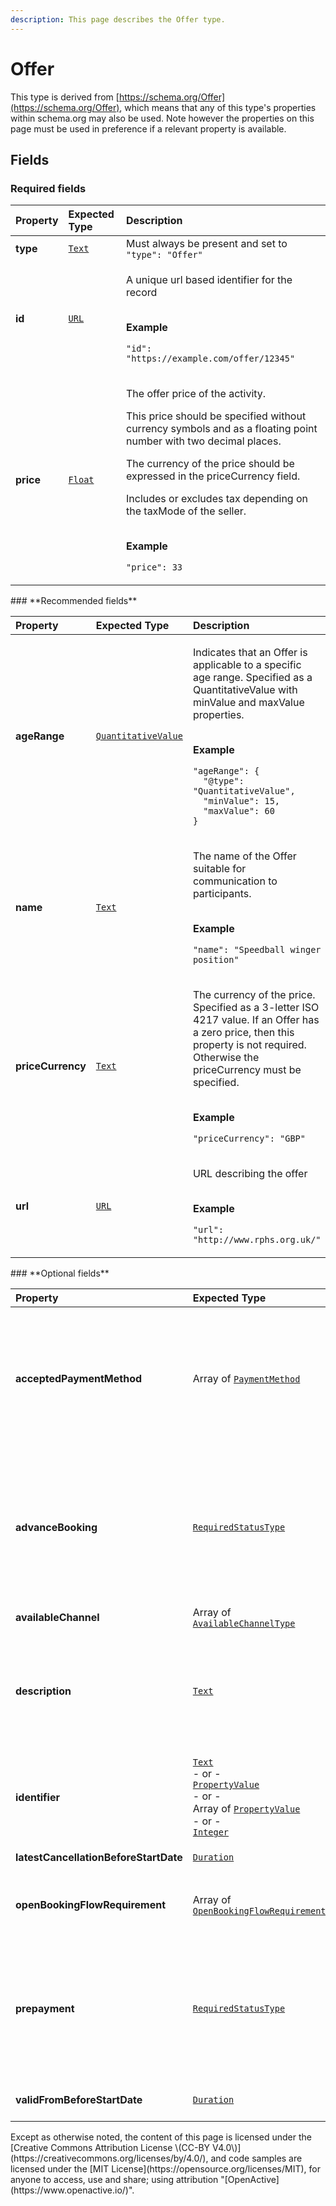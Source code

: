 ```yaml
---
description: This page describes the Offer type.
---
```


# Offer

This type is derived from [https://schema.org/Offer](https://schema.org/Offer), which means that any of this type's properties within schema.org may also be used. Note however the properties on this page must be used in preference if a relevant property is available.

## **Fields**

### **Required fields**

<table>
  <thead>
    <tr>
      <th style="text-align:left">Property</th>
      <th style="text-align:left">Expected Type</th>
      <th style="text-align:left">Description</th>
    </tr>
  </thead>
  <tbody>
    <tr>
      <td style="text-align:left"><b>type</b>
      </td>
      <td style="text-align:left"> <a href="https://schema.org/Text"><code>Text</code></a>
      </td>
      <td style="text-align:left">Must always be present and set to <code>&quot;type&quot;: &quot;Offer&quot;</code>
      </td>
    </tr>
    <tr>
      <td style="text-align:left"><b>id</b>
      </td>
      <td style="text-align:left"> <a href="https://schema.org/URL"><code>URL</code></a>
      </td>
      <td style="text-align:left">
        <p>A unique url based identifier for the record</p>
        <p>
          <br /><b>Example</b>
        </p>
        <p><code>&quot;id&quot;: &quot;https://example.com/offer/12345&quot;</code>
        </p>
      </td>
    </tr>
    <tr>
      <td style="text-align:left"><b>price</b>
      </td>
      <td style="text-align:left"> <a href="https://schema.org/Float"><code>Float</code></a>
      </td>
      <td style="text-align:left">
        <p>The offer price of the activity.</p>
        <p>This price should be specified without currency symbols and as a floating
          point number with two decimal places.</p>
        <p>The currency of the price should be expressed in the priceCurrency field.</p>
        <p>Includes or excludes tax depending on the taxMode of the seller.</p>
        <p>
          <br /><b>Example</b>
        </p>
        <p><code>&quot;price&quot;: 33</code>
        </p>
      </td>
    </tr>
  </tbody>
</table>### **Recommended fields**

<table>
  <thead>
    <tr>
      <th style="text-align:left">Property</th>
      <th style="text-align:left">Expected Type</th>
      <th style="text-align:left">Description</th>
    </tr>
  </thead>
  <tbody>
    <tr>
      <td style="text-align:left"><b>ageRange</b>
      </td>
      <td style="text-align:left"> <a href="https://developer.openactive.io/data-model/types/quantitativevalue"><code>QuantitativeValue</code></a>
      </td>
      <td style="text-align:left">
        <p>Indicates that an Offer is applicable to a specific age range. Specified
          as a QuantitativeValue with minValue and maxValue properties.</p>
        <p>
          <br /><b>Example</b>
        </p>
        <p><code>&quot;ageRange&quot;: {<br />  &quot;@type&quot;: &quot;QuantitativeValue&quot;,<br />  &quot;minValue&quot;: 15,<br />  &quot;maxValue&quot;: 60<br />}</code>
        </p>
      </td>
    </tr>
    <tr>
      <td style="text-align:left"><b>name</b>
      </td>
      <td style="text-align:left"> <a href="https://schema.org/Text"><code>Text</code></a>
      </td>
      <td style="text-align:left">
        <p>The name of the Offer suitable for communication to participants.</p>
        <p>
          <br /><b>Example</b>
        </p>
        <p><code>&quot;name&quot;: &quot;Speedball winger position&quot;</code>
        </p>
      </td>
    </tr>
    <tr>
      <td style="text-align:left"><b>priceCurrency</b>
      </td>
      <td style="text-align:left"> <a href="https://schema.org/Text"><code>Text</code></a>
      </td>
      <td style="text-align:left">
        <p>The currency of the price. Specified as a 3-letter ISO 4217 value. If
          an Offer has a zero price, then this property is not required. Otherwise
          the priceCurrency must be specified.</p>
        <p>
          <br /><b>Example</b>
        </p>
        <p><code>&quot;priceCurrency&quot;: &quot;GBP&quot;</code>
        </p>
      </td>
    </tr>
    <tr>
      <td style="text-align:left"><b>url</b>
      </td>
      <td style="text-align:left"> <a href="https://schema.org/URL"><code>URL</code></a>
      </td>
      <td style="text-align:left">
        <p>URL describing the offer</p>
        <p>
          <br /><b>Example</b>
        </p>
        <p><code>&quot;url&quot;: &quot;http://www.rphs.org.uk/&quot;</code>
        </p>
      </td>
    </tr>
  </tbody>
</table>### **Optional fields**

<table>
  <thead>
    <tr>
      <th style="text-align:left">Property</th>
      <th style="text-align:left">Expected Type</th>
      <th style="text-align:left">Description</th>
    </tr>
  </thead>
  <tbody>
    <tr>
      <td style="text-align:left"><b>acceptedPaymentMethod</b>
      </td>
      <td style="text-align:left">Array of <a href="http://purl.org/goodrelations/v1#PaymentMethod"><code>PaymentMethod</code></a>
      </td>
      <td style="text-align:left">
        <p>Indicates the offline payment methods accepted by this provider.</p>
        <p>
          <br /><b>Example</b>
        </p>
        <p><code>&quot;acceptedPaymentMethod&quot;: [<br />  &quot;http://purl.org/goodrelations/v1#Cash&quot;,<br />  &quot;http://purl.org/goodrelations/v1#PaymentMethodCreditCard&quot;<br />]</code>
        </p>
      </td>
    </tr>
    <tr>
      <td style="text-align:left"><b>advanceBooking</b>
      </td>
      <td style="text-align:left"> <a href="https://openactive.io/RequiredStatusType"><code>RequiredStatusType</code></a>
      </td>
      <td style="text-align:left">
        <p>Indicates whether to accept this offer, a participant must book in advance,
          whether they must pay on attending, or have option to do either. Values
          must be one of <a href="https://openactive.io/Required">https://openactive.io/Required</a>,
          <a
          href="https://openactive.io/Optional">https://openactive.io/Optional</a>or <a href="https://openactive.io/Unavailable">https://openactive.io/Unavailable</a>.</p>
        <p>
          <br /><b>Example</b>
        </p>
        <p><code>&quot;advanceBooking&quot;: &quot;https://openactive.io/Required&quot;</code>
        </p>
      </td>
    </tr>
    <tr>
      <td style="text-align:left"><b>availableChannel</b>
      </td>
      <td style="text-align:left">Array of <a href="https://openactive.io/AvailableChannelType"><code>AvailableChannelType</code></a>
      </td>
      <td style="text-align:left"></td>
    </tr>
    <tr>
      <td style="text-align:left"><b>description</b>
      </td>
      <td style="text-align:left"> <a href="https://schema.org/Text"><code>Text</code></a>
      </td>
      <td style="text-align:left">
        <p>A free text description of the Offer</p>
        <p>
          <br /><b>Example</b>
        </p>
        <p><code>&quot;description&quot;: &quot;Concession requirements are available at https://www.fusion-lifestyle.com/. Proof of entitlement to concession membership must be provided when you visit the centre.&quot;</code>
        </p>
      </td>
    </tr>
    <tr>
      <td style="text-align:left"><b>identifier</b>
      </td>
      <td style="text-align:left"> <a href="https://schema.org/Text"><code>Text</code></a>
        <br />- or -
        <br /><a href="https://developer.openactive.io/data-model/types/propertyvalue"><code>PropertyValue</code></a>
        <br
        />- or -
        <br />Array of <a href="https://developer.openactive.io/data-model/types/propertyvalue"><code>PropertyValue</code></a>
        <br
        />- or -
        <br /><a href="https://schema.org/Integer"><code>Integer</code></a>
      </td>
      <td style="text-align:left">
        <p>A local non-URI identifier for the resource</p>
        <p>
          <br /><b>Example</b>
        </p>
        <p><code>&quot;identifier&quot;: &quot;SB1234&quot;</code>
        </p>
      </td>
    </tr>
    <tr>
      <td style="text-align:left"><b>latestCancellationBeforeStartDate</b>
      </td>
      <td style="text-align:left"> <a href="https://schema.org/Duration"><code>Duration</code></a>
      </td>
      <td style="text-align:left">The duration before the startDate during which this Offer may not be cancelled,
        given in ISO 8601 format.</td>
    </tr>
    <tr>
      <td style="text-align:left"><b>openBookingFlowRequirement</b>
      </td>
      <td style="text-align:left">Array of <a href="https://openactive.io/OpenBookingFlowRequirement"><code>OpenBookingFlowRequirement</code></a>
      </td>
      <td style="text-align:left">Can include <a href="https://openactive.io/OpenBookingIntakeForm">https://openactive.io/OpenBookingIntakeForm</a>,
        <a
        href="https://openactive.io/OpenBookingAttendeeDetails">https://openactive.io/OpenBookingAttendeeDetails</a>, <a href="https://openactive.io/OpenBookingApproval">https://openactive.io/OpenBookingApproval</a>,
          <a
          href="https://openactive.io/OpenBookingNegotiation">https://openactive.io/OpenBookingNegotiation</a>, <a href="https://openactive.io/OpenBookingMessageExchange">https://openactive.io/OpenBookingMessageExchange</a>
      </td>
    </tr>
    <tr>
      <td style="text-align:left"><b>prepayment</b>
      </td>
      <td style="text-align:left"> <a href="https://openactive.io/RequiredStatusType"><code>RequiredStatusType</code></a>
      </td>
      <td style="text-align:left">
        <p>Indicates whether to accept this offer, a participant must pay in advance,
          pay when attending, or have the option to do either. Values must be one
          of <a href="https://openactive.io/Required">https://openactive.io/Required</a>,
          <a
          href="https://openactive.io/Optional">https://openactive.io/Optional</a>or <a href="https://openactive.io/Unavailable">https://openactive.io/Unavailable</a>.</p>
        <p>
          <br /><b>Example</b>
        </p>
        <p><code>&quot;prepayment&quot;: &quot;https://openactive.io/Required&quot;</code>
        </p>
      </td>
    </tr>
    <tr>
      <td style="text-align:left"><b>validFromBeforeStartDate</b>
      </td>
      <td style="text-align:left"> <a href="https://schema.org/Duration"><code>Duration</code></a>
      </td>
      <td style="text-align:left">The duration before the startDate for which this Offer is valid, given
        in ISO 8601 format. This is a relatively-defined equivalent of schema:validFrom,
        to allow for Offer inheritance.</td>
    </tr>
  </tbody>
</table>Except as otherwise noted, the content of this page is licensed under the [Creative Commons Attribution License \(CC-BY V4.0\)](https://creativecommons.org/licenses/by/4.0/), and code samples are licensed under the [MIT License](https://opensource.org/licenses/MIT), for anyone to access, use and share; using attribution "[OpenActive](https://www.openactive.io/)".

